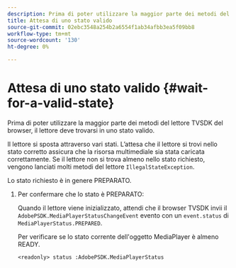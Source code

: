 ```yaml
---
description: Prima di poter utilizzare la maggior parte dei metodi del lettore TVSDK del browser, il lettore deve trovarsi in uno stato valido.
title: Attesa di uno stato valido
source-git-commit: 02ebc3548a254b2a6554f1ab34afbb3ea5f09bb8
workflow-type: tm+mt
source-wordcount: '130'
ht-degree: 0%

---
```


# Attesa di uno stato valido {#wait-for-a-valid-state}

Prima di poter utilizzare la maggior parte dei metodi del lettore TVSDK del browser, il lettore deve trovarsi in uno stato valido.

Il lettore si sposta attraverso vari stati. L’attesa che il lettore si trovi nello stato corretto assicura che la risorsa multimediale sia stata caricata correttamente. Se il lettore non si trova almeno nello stato richiesto, vengono lanciati molti metodi del lettore `IllegalStateException`.

Lo stato richiesto è in genere PREPARATO.

1. Per confermare che lo stato è PREPARATO:

   Quando il lettore viene inizializzato, attendi che il browser TVSDK invii il `AdobePSDK.MediaPlayerStatusChangeEvent` evento con un `event.status` di `MediaPlayerStatus.PREPARED`.

   Per verificare se lo stato corrente dell&#39;oggetto MediaPlayer è almeno READY.

   ```
   <readonly> status :AdobePSDK.MediaPlayerStatus
   ```
